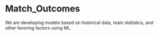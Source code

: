 # Match_Outcomes
We are developing models based on historical data, team statistics, and other favoring factors using ML.
